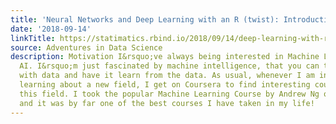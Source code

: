 ```yaml
---
title: 'Neural Networks and Deep Learning with an R (twist): Introduction.'
date: '2018-09-14'
linkTitle: https://statimatics.rbind.io/2018/09/14/deep-learning-with-r-part-1-an-introduction/
source: Adventures in Data Science
description: Motivation I&rsquo;ve always being interested in Machine Learning and
  AI. I&rsquo;m just fascinated by machine intelligence, that you can train a &lsquo;machine&rsquo;
  with data and have it learn from the data. As usual, whenever I am interested in
  learning about a new field, I get on Coursera to find interesting courses about
  this field. I took the popular Machine Learning Course by Andrew Ng on Coursera,
  and it was by far one of the best courses I have taken in my life!
---
```

